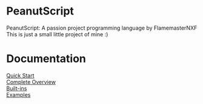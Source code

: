 # PeanutScript
PeanutScript: A passion project programming language by FlamemasterNXF <br>
This is just a small little project of mine :)

# Documentation
[Quick Start](Docs/QUICKSTART.md) <br>
[Complete Overview](Docs/COMPLETEOVERVIEWmd) <br>
[Built-ins](Docs/BUILTIN.md) <br>
[Examples](Docs/EXAMPLES.md) <br>


